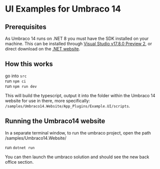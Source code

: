 # UI Examples for Umbraco 14

## Prerequisites
As Umbraco 14 runs on .NET 8 you must have the SDK installed on your machine. This can be installed through [Visual Studio v17.8.0 Preview 2](https://visualstudio.microsoft.com/vs/preview/), or direct download on the [.NET website](https://dotnet.microsoft.com/en-us/download/dotnet/8.0).

## How this works

go into `src`  
run `npm ci`  
run `npm run dev`  

This will build the typescript, output it into the folder within the Umbraco 14 website for use in there, more specifically: `/samples/Umbraco14.Website/App_Plugins/Example.UI/scripts`.

## Running the Umbraco14 website

In a separate terminal window, to run the umbraco project, open the path /samples/Umbraco14.Website/

run `dotnet run`

You can then launch the umbraco solution and should see the new back office section.
